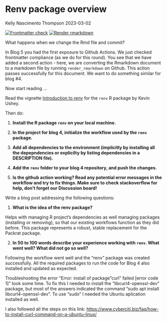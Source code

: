 Renv package overview
================
Kelly Nascimento Thompson
2023-03-02

<!-- README.md is generated from README.Rmd. Please edit that file -->
<!-- badges: start -->

[![Frontmatter
check](../../actions/workflows/check-yaml.yaml/badge.svg)](../../actions/workflows/check-yaml.yaml)
[![Render
rmarkdown](../../actions/workflows/render-rmarkdown.yaml/badge.svg)](../../actions/workflows/render-rmarkdown.yaml)
<!-- badges: end -->

What happens when we change the Rmd file and commit?

In Blog 5 you had the first exposure to Github Actions. We just checked
frontmatter compliance (as we do for this round). You see that we have
added a second action - here, we are converting the Rmarkdown document
to a markdown file by running `render_rmarkdown` on Github. This action
passes successfully for this document. We want to do something similar
for blog \#4.

Now start reading …

Read the vignette [Introduction to
renv](https://rstudio.github.io/renv/articles/renv.html) for the `renv`
R package by Kevin Ushey.

Then do:

1.  **Install the R package `renv` on your local machine.**

2.  **In the project for blog 4, initialize the workflow used by the
    `renv` package.**

3.  **Add all dependencies to the environment (implicitly by installing
    all the depepndencies or explicilty by listing dependencies in a
    DESCRIPTION file).**

4.  **Add the `renv` folder to your blog 4 repository, and push the
    changes.**

5.  **Is the github action working? Read any potential error messages in
    the workflow and try to fix things. Make sure to check stackoverflow
    for help, don’t forget our Discussion board!**

Write a blog post addressing the following questions:

1.  **What is the idea of the renv package?**

Helps with managing R project’s dependencies as well managing packages
(installing or removing), so that our existing workflows function as
they did before. This package represents a robust, stable replacement
for the Packrat package.

2.  **In 50 to 100 words describe your experience working with `renv`.
    What went well? What did not go so well?**

Following the workflow went well and the “renv” package was created
successfully. All the required packages to run the code for Blog 4 also
installed and updated as expected.

Troubleshooting the error “Error: install of package”curl” failed
\[error code 1\]” took some time. To fix this I needed to install the
“libcurl4-openssl-dev” package, but most of the answers indicated the
command “sudo apt install libcurl4-openssl-dev”. To use “sudo” I needed
the Ubuntu aplication installed as well.

I also followed all the steps on this link:
<https://www.cyberciti.biz/faq/how-to-install-curl-command-on-a-ubuntu-linux/>
